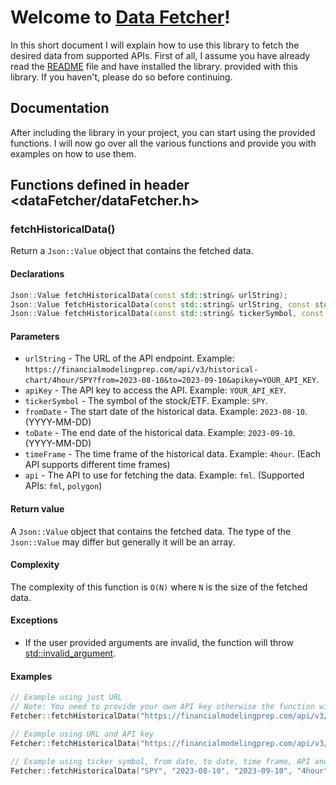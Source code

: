 # Welcome to [Data Fetcher](https://github.com/Roiqk7/Data-Fetcher)!

In this short document I will explain how to use this library to fetch the desired data from supported APIs. First of all,
I assume you have already read the [README](https://github.com/Roiqk7/Data-Fetcher/blob/main/README.md) file and have
installed the library. provided with this library. If you haven't, please do so before continuing.

## Documentation

After including the library in your project, you can start using the provided functions. I will now go over all the various
functions and provide you with examples on how to use them.

## Functions defined in header <dataFetcher/dataFetcher.h>

### fetchHistoricalData()

Return a `Json::Value` object that contains the fetched data.

#### Declarations

```cpp
Json::Value fetchHistoricalData(const std::string& urlString);
Json::Value fetchHistoricalData(const std::string& urlString, const std::string& apiKey);
Json::Value fetchHistoricalData(const std::string& tickerSymbol, const std::string& fromDate, const std::string& toDate, const std::string& timeFrame, const std::string& api, const std::string& apiKey);
```

#### Parameters

* `urlString` - The URL of the API endpoint. Example: `https://financialmodelingprep.com/api/v3/historical-chart/4hour/SPY?from=2023-08-10&to=2023-09-10&apikey=YOUR_API_KEY`.
* `apiKey` - The API key to access the API. Example: `YOUR_API_KEY`.
* `tickerSymbol` - The symbol of the stock/ETF. Example: `SPY`.
* `fromDate` - The start date of the historical data. Example: `2023-08-10`. (YYYY-MM-DD)
* `toDate` - The end date of the historical data. Example: `2023-09-10`. (YYYY-MM-DD)
* `timeFrame` - The time frame of the historical data. Example: `4hour`. (Each API supports different time frames)
* `api` - The API to use for fetching the data. Example: `fml`. (Supported APIs: `fml`, `polygon`)

#### Return value

A `Json::Value` object that contains the fetched data. The type of the `Json::Value` may differ but generally it will be an array.

#### Complexity

The complexity of this function is `O(N)` where `N` is the size of the fetched data.

#### Exceptions

* If the user provided arguments are invalid, the function will throw [std::invalid_argument](https://en.cppreference.com/w/cpp/error/invalid_argument).

#### Examples

```cpp
// Example using just URL
// Note: You need to provide your own API key otherwise the function will fail
Fetcher::fetchHistoricalData("https://financialmodelingprep.com/api/v3/historical-chart/4hour/SPY?from=2023-08-10&to=2023-09-10&apikey=YOUR_API_KEY");

// Example using URL and API key
Fetcher::fetchHistoricalData("https://financialmodelingprep.com/api/v3/historical-chart/4hour/SPY?from=2023-08-10&to=2023-09-10", "YOUR_API_KEY");

// Example using ticker symbol, from date, to date, time frame, API and API key
Fetcher::fetchHistoricalData("SPY", "2023-08-10", "2023-09-10", "4hour", "fml", "YOUR_API_KEY");
```